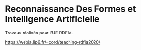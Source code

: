 # Reconnaissance Des Formes et Intelligence Artificielle

Travaux réalisés pour l'UE RDFIA.

https://webia.lip6.fr/~cord/teaching-rdfia2020/
